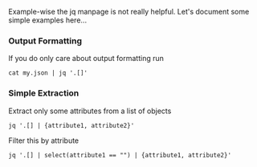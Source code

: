 Example-wise the jq manpage is not really helpful. Let's document some
simple examples here...

### Output Formatting

If you do only care about output formatting run

    cat my.json | jq '.[]'

### Simple Extraction

Extract only some attributes from a list of objects

    jq '.[] | {attribute1, attribute2}'

Filter this by attribute

    jq '.[] | select(attribute1 == "") | {attribute1, attribute2}'

